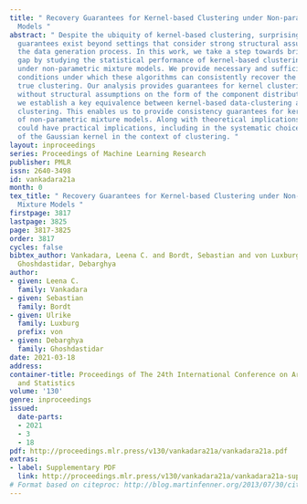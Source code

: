```yaml
---
title: " Recovery Guarantees for Kernel-based Clustering under Non-parametric Mixture
  Models "
abstract: " Despite the ubiquity of kernel-based clustering, surprisingly few statistical
  guarantees exist beyond settings that consider strong structural assumptions on
  the data generation process. In this work, we take a step towards bridging this
  gap by studying the statistical performance of kernel-based clustering algorithms
  under non-parametric mixture models. We provide necessary and sufficient separability
  conditions under which these algorithms can consistently recover the underlying
  true clustering. Our analysis provides guarantees for kernel clustering approaches
  without structural assumptions on the form of the component distributions. Additionally,
  we establish a key equivalence between kernel-based data-clustering and kernel density-based
  clustering. This enables us to provide consistency guarantees for kernel-based estimators
  of non-parametric mixture models. Along with theoretical implications, this connection
  could have practical implications, including in the systematic choice of the bandwidth
  of the Gaussian kernel in the context of clustering. "
layout: inproceedings
series: Proceedings of Machine Learning Research
publisher: PMLR
issn: 2640-3498
id: vankadara21a
month: 0
tex_title: " Recovery Guarantees for Kernel-based Clustering under Non-parametric
  Mixture Models "
firstpage: 3817
lastpage: 3825
page: 3817-3825
order: 3817
cycles: false
bibtex_author: Vankadara, Leena C. and Bordt, Sebastian and von Luxburg, Ulrike and
  Ghoshdastidar, Debarghya
author:
- given: Leena C.
  family: Vankadara
- given: Sebastian
  family: Bordt
- given: Ulrike
  family: Luxburg
  prefix: von
- given: Debarghya
  family: Ghoshdastidar
date: 2021-03-18
address:
container-title: Proceedings of The 24th International Conference on Artificial Intelligence
  and Statistics
volume: '130'
genre: inproceedings
issued:
  date-parts:
  - 2021
  - 3
  - 18
pdf: http://proceedings.mlr.press/v130/vankadara21a/vankadara21a.pdf
extras:
- label: Supplementary PDF
  link: http://proceedings.mlr.press/v130/vankadara21a/vankadara21a-supp.pdf
# Format based on citeproc: http://blog.martinfenner.org/2013/07/30/citeproc-yaml-for-bibliographies/
---
```

